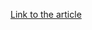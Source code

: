 [Link to the article](https://dmpdump.github.io/posts/Possible-Ocean-LotusInstaller-Abusing-MST-Transforms/)
